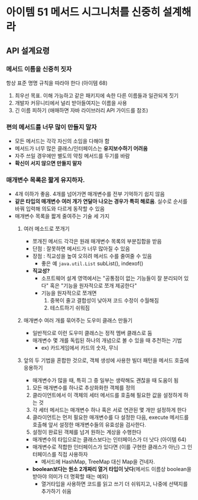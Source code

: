 # 아이템 51 메서드 시그니처를 신중히 설계해라
## API 설계요령
### 메서드 이름을 신중히 짓자
항상 표준 명명 규칙을 따라야 한다 (아이템 68)
1. 최우선 목표.  이해 가능하고 같은 패키지에 속한 다른 이름들과 일관되게 짓기
1. 개발자 커뮤니티에서 널리 받아들여지는 이름을 사용
1. 긴 이름 피하기 (애매하면 자바 라이브러리 API 가이드를 참조)

### 편의 메서드를 너무 많이 만들지 말자
- 모든 메서드는 각각 자신의 소임을 다해야 함
- 메서드가 너무 많은 클래스/인터페이스는 **유지보수하기 어려움**
- 자주 쓰일 경우에만 별도의 약칭 메서드를 두기를 바람
- **확신이 서지 않으면 만들지 말자**

### 매개변수 목록은 짧게 유지하자.
- 4개 이하가 좋음. 4개를 넘어가면 매개변수를 전부 기억하기 쉽지 않음
- **같은 타입의 매개변수 여러 개가 연달아 나오는 경우가 특히 해로움**. 실수로 순서를 바꿔 입력해 의도와 다르게 동작할 수 있음  
- 매개변수 목록을 짧게 줄여주는 기술 세 가지
    1. 여러 메소드로 쪼개기
        - 쪼개진 메서드 각각은 원래 매개변수 목록의 부분집합을 받음
        - 단점 : 잘못하면 메서드가 너무 많아질 수 있음
        - 장점 : 직교성을 높여 오히려 메서드 수를 줄여줄 수 있음
            - 좋은 예 `java.util.List` subList(), indexof()
        - **직교성?**
            - 소프트웨어 설계 영역에서는 "공통점이 없는 기능들이 잘 분리되어 있다" 혹은 "기능을 원자적으로 쪼개 제공한다"
            - 기능을 원자적으로 쪼개면
                1. 중복이 줄고 결합성이 낮아져 코드 수정이 수월해짐
                1. 테스트하기 쉬워짐                
    1. 매개변수 여러 개를 묶어주는 도우미 클래스 만들기
        - 일반적으로 이런 도우미 클래스는 정적 멤버 클래스로 둠
        - 매개변수 몇 개를 독립된 하나의 개념으로 볼 수 있을 때 추천하는 기법
            - ex) 카드게임에서 카드의 숫자, 무늬    
    1. 앞의 두 기법을 혼합한 것으로, 객체 생성에 사용한 빌더 패턴을 메서드 호출에 응용하기
        - 매개변수가 많을 때, 특히 그 중 일부는 생략해도 괜찮을 때 도움이 됨
        1. 모든 매개변수를 하나로 추상화화한 객체를 정의
        1. 클라이언트에서 이 객체의 세터 메서드를 호출해 필요한 값을 설정하게 하는 것
        1. 각 세터 메서드는 매개변수 하나 혹은 서로 연관된 몇 개만 설정하게 한다
        1. 클라이언트는 먼저 필요한 매개변수를 다 설정한 다음, execute 메서드를 호출해 앞서 설정한 매개변수들의 유효성을 검사한다.
        1. 설정이 완료된 객체를 넘겨 원하는 계상을 수행한다

        - 매개변수의 타입으로는 클래스보다는 인터페이스가 더 낫다 (아이템 64)
        - 매개변수로 적합한 인터페이스가 있다면 (이를 구현한 클래스가 아닌) 그 인터페이스를 직접 사용하자
            - 메서드에 HashMap, TreeMap 대신 Map을 건네자.
        - **boolean보다는 원소 2개짜리 열거 타입이 낫다**(메서드 이름상 boolean을 받아야 의미가 더 명확할 때는 예외)
            - 열거타입을 사용하면 코드를 읽고 쓰기 더 쉬워지고, 나중에 선택지를 추가하기 쉬움


